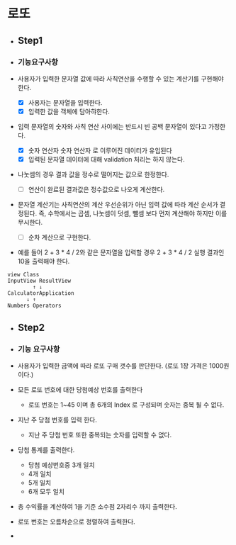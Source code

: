 # 로또

- ## Step1

- ### 기능요구사항

- 사용자가 입력한 문자열 값에 따라 사칙연산을 수행할 수 있는 계산기를 구현해야 한다.
  - [x] 사용자는 문자열을 입력한다.
  - [x] 입력한 값을 객체에 담아햐한다.
- 입력 문자열의 숫자와 사칙 연산 사이에는 반드시 빈 공백 문자열이 있다고 가정한다.
  - [x] 숫자 연산자 숫자 연산자 로 이루어진 데이터가 유입된다
  - [x] 입력된 문자열 데이터에 대해 validation 처리는 하지 않는다.
- 나눗셈의 경우 결과 값을 정수로 떨어지는 값으로 한정한다.
  - [ ] 연산이 완료된 결과값은 정수값으로 나오게 계산한다.
- 문자열 계산기는 사칙연산의 계산 우선순위가 아닌 입력 값에 따라 계산 순서가 결정된다. 즉, 수학에서는 곱셈, 나눗셈이 덧셈, 뺄셈 보다 먼저 계산해야 하지만 이를 무시한다.
  - [ ] 순차 계산으로 구현한다.
- 예를 들어 2 + 3 * 4 / 2와 같은 문자열을 입력할 경우 2 + 3 * 4 / 2 실행 결과인 10을 출력해야 한다.


```text
view Class
InputView ResultView
        ↑ ↓
CalculatorApplication    
      ↓ ↑ 
Numbers Operators
```

- ## Step2

- ### 기능 요구사항
- 사용자가 입력한 금액에 따라 로또 구매 갯수를 판단한다. (로또 1장 가격은 1000원이다.)
- 모든 로또 번호에 대한 당첨예상 번호를 출력한다
  - 로또 번호는 1~45 이며 총 6개의 Index 로 구성되며 숫자는 중복 될 수 없다.
- 지난 주 당첨 번호를 입력 한다.
  - 지난 주 당첨 번호 또한 중복되는 숫자를 입력할 수 없다.
- 당첨 통계를 출력한다.
  - 당첨 예상번호중 3개 일치
  - 4개 일치
  - 5개 일치
  - 6개 모두 일치
- 총 수익률을 계산하여 1을 기준 소수점 2자리수 까지 출력한다.
- 로또 번호는 오름차순으로 정렬하여 출력한다.
- 
